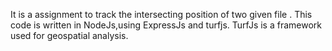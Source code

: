 It is a assignment to track the intersecting position of two given file .
This code is written in NodeJs,using ExpressJs and turfjs.
TurfJs is a framework used for geospatial analysis.